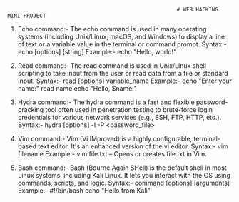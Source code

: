                                                          # WEB HACKING MINI PROJECT
1. Echo command:-
   The echo command is used in many operating systems (including Unix/Linux, macOS, and Windows) to display a line of text or a variable value in the terminal or command prompt.
        Syntax:- echo [options] [string]
        Example:- echo "Hello, world!"

2. Read command:-
   The read command is used in Unix/Linux shell scripting to take input from the user or read data from a file or standard input.
          Syntax:- read [options] variable_name
           Example:- echo "Enter your name:"
                     read name
                     echo "Hello, $name!"
3. Hydra command:-
   The hydra command is a fast and flexible password-cracking tool often used in penetration testing to brute-force login credentials for various network services (e.g., SSH, FTP, HTTP, etc.).
          Syntax:- hydra [options] -l <username> -P <password_file> <target> <protocol>

4. Vim command:-
   Vim (Vi IMproved) is a highly configurable, terminal-based text editor. It's an enhanced version of the vi editor.
          Syntax:- vim filename
          Example:- vim file.txt – Opens or creates file.txt in Vim.

5. Bash command:-
   Bash (Bourne Again SHell) is the default shell in most Linux systems, including Kali Linux. It lets you interact with the OS using commands, scripts, and logic.
            Syntax:- command [options] [arguments]
             Example:- #!/bin/bash
                       echo "Hello from Kali"




          




